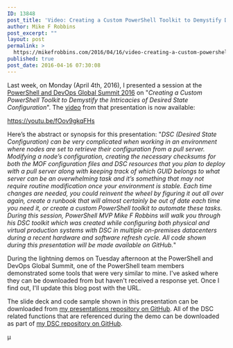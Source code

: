 ```yaml
---
ID: 13848
post_title: 'Video: Creating a Custom PowerShell Toolkit to Demystify DSC'
author: Mike F Robbins
post_excerpt: ""
layout: post
permalink: >
  https://mikefrobbins.com/2016/04/16/video-creating-a-custom-powershell-toolkit-to-demystify-dsc/
published: true
post_date: 2016-04-16 07:30:08
---
```

Last week, on Monday (April 4th, 2016), I presented a session at the <a href="http://powershellsummit.org" target="_blank">PowerShell and DevOps Global Summit 2016</a> on "<em>Creating a Custom PowerShell Toolkit to Demystify the Intricacies of Desired State Configuration</em>". The <a href="https://www.youtube.com/watch?v=fOov9gkqFHs" target="_blank">video</a> from that presentation is now available:

https://youtu.be/fOov9gkqFHs

Here’s the abstract or synopsis for this presentation: "<em>DSC (Desired State Configuration) can be very complicated when working in an environment where nodes are set to retrieve their configuration from a pull server. Modifying a node’s configuration, creating the necessary checksums for both the MOF configuration files and DSC resources that you plan to deploy with a pull server along with keeping track of which GUID belongs to what server can be an overwhelming task and it’s something that may not require routine modification once your environment is stable. Each time changes are needed, you could reinvent the wheel by figuring it out all over again, create a runbook that will almost certainly be out of date each time you need it, or create a custom PowerShell toolkit to automate these tasks. During this session, PowerShell MVP Mike F Robbins will walk you through his DSC toolkit which was created while configuring both physical and virtual production systems with DSC in multiple on-premises datacenters during a recent hardware and software refresh cycle. All code shown during this presentation will be made available on GitHub.</em>"

During the lightning demos on Tuesday afternoon at the PowerShell and DevOps Global Summit, one of the PowerShell team members demonstrated some tools that were very similar to mine. I've asked where they can be downloaded from but haven't received a response yet. Once I find out, I'll update this blog post with the URL.

The slide deck and code sample shown in this presentation can be downloaded from <a href="https://github.com/mikefrobbins/Presentations" target="_blank">my presentations repository on GitHub</a>. All of the DSC related functions that are referenced during the demo can be downloaded as part of <a href="https://github.com/mikefrobbins/DSC" target="_blank">my DSC repository on GitHub</a>.

µ